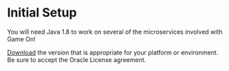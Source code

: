 # Initial Setup

You will need Java 1.8 to work on several of the microservices involved with Game On!

[Download](http://www.oracle.com/technetwork/java/javase/downloads/jdk8-downloads-2133151.html) the version that is appropriate
for your platform or environment.  Be sure to accept the Oracle License agreement.